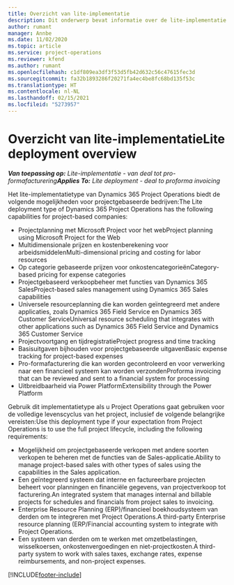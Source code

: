 ```yaml
---
title: Overzicht van lite-implementatie
description: Dit onderwerp bevat informatie over de lite-implementatie van Dynamics 365 Project Operations.
author: rumant
manager: Annbe
ms.date: 11/02/2020
ms.topic: article
ms.service: project-operations
ms.reviewer: kfend
ms.author: rumant
ms.openlocfilehash: c1df809ea3df3f53d5fb42d632c56c47615fec3d
ms.sourcegitcommit: fa32b1893286f20271fa4ec4be8fc68bd135f53c
ms.translationtype: HT
ms.contentlocale: nl-NL
ms.lasthandoff: 02/15/2021
ms.locfileid: "5273957"
---
```

# <a name="lite-deployment-overview"></a><span data-ttu-id="38d12-103">Overzicht van lite-implementatie</span><span class="sxs-lookup"><span data-stu-id="38d12-103">Lite deployment overview</span></span>

<span data-ttu-id="38d12-104">_**Van toepassing op:** Lite-implementatie - van deal tot pro-formafacturering_</span><span class="sxs-lookup"><span data-stu-id="38d12-104">_**Applies To:** Lite deployment - deal to proforma invoicing_</span></span>

<span data-ttu-id="38d12-105">Het lite-implementatietype van Dynamics 365 Project Operations biedt de volgende mogelijkheden voor projectgebaseerde bedrijven:</span><span class="sxs-lookup"><span data-stu-id="38d12-105">The Lite deployment type of Dynamics 365 Project Operations has the following capabilities for project-based companies:</span></span>

- <span data-ttu-id="38d12-106">Projectplanning met Microsoft Project voor het web</span><span class="sxs-lookup"><span data-stu-id="38d12-106">Project planning using Microsoft Project for the Web</span></span>
- <span data-ttu-id="38d12-107">Multidimensionale prijzen en kostenberekening voor arbeidsmiddelen</span><span class="sxs-lookup"><span data-stu-id="38d12-107">Multi-dimensional pricing and costing for labor resources</span></span>
- <span data-ttu-id="38d12-108">Op categorie gebaseerde prijzen voor onkostencategorieën</span><span class="sxs-lookup"><span data-stu-id="38d12-108">Category-based pricing for expense categories</span></span>
- <span data-ttu-id="38d12-109">Projectgebaseerd verkoopbeheer met functies van Dynamics 365 Sales</span><span class="sxs-lookup"><span data-stu-id="38d12-109">Project-based sales management using Dynamics 365 Sales capabilities</span></span>
- <span data-ttu-id="38d12-110">Universele resourceplanning die kan worden geïntegreerd met andere applicaties, zoals Dynamics 365 Field Service en Dynamics 365 Customer Service</span><span class="sxs-lookup"><span data-stu-id="38d12-110">Universal resource scheduling that integrates with other applications such as Dynamics 365 Field Service and Dynamics 365 Customer Service</span></span>
- <span data-ttu-id="38d12-111">Projectvoortgang en tijdregistratie</span><span class="sxs-lookup"><span data-stu-id="38d12-111">Project progress and time tracking</span></span>
- <span data-ttu-id="38d12-112">Basisuitgaven bijhouden voor projectgebaseerde uitgaven</span><span class="sxs-lookup"><span data-stu-id="38d12-112">Basic expense tracking for project-based expenses</span></span>
- <span data-ttu-id="38d12-113">Pro-formafacturering die kan worden gecontroleerd en voor verwerking naar een financieel systeem kan worden verzonden</span><span class="sxs-lookup"><span data-stu-id="38d12-113">Proforma invoicing that can be reviewed and sent to a financial system for processing</span></span>
- <span data-ttu-id="38d12-114">Uitbreidbaarheid via Power Platform</span><span class="sxs-lookup"><span data-stu-id="38d12-114">Extensibility through the Power Platform</span></span>

<span data-ttu-id="38d12-115">Gebruik dit implementatietype als u Project Operations gaat gebruiken voor de volledige levenscyclus van het project, inclusief de volgende belangrijke vereisten:</span><span class="sxs-lookup"><span data-stu-id="38d12-115">Use this deployment type if your expectation from Project Operations is to use the full project lifecycle, including the following requirements:</span></span>

- <span data-ttu-id="38d12-116">Mogelijkheid om projectgebaseerde verkopen met andere soorten verkopen te beheren met de functies van de Sales-applicatie.</span><span class="sxs-lookup"><span data-stu-id="38d12-116">Ability to manage project-based sales with other types of sales using the capabilities in the Sales application.</span></span>
- <span data-ttu-id="38d12-117">Een geïntegreerd systeem dat interne en factureerbare projecten beheert voor planningen en financiële gegevens, van projectverkoop tot facturering.</span><span class="sxs-lookup"><span data-stu-id="38d12-117">An integrated system that manages internal and billable projects for schedules and financials from project sales to invoicing.</span></span>
- <span data-ttu-id="38d12-118">Enterprise Resource Planning (ERP)/financieel boekhoudsysteem van derden om te integreren met Project Operations.</span><span class="sxs-lookup"><span data-stu-id="38d12-118">A third-party Enterprise resource planning (ERP/Financial accounting system to integrate with Project Operations.</span></span>
- <span data-ttu-id="38d12-119">Een systeem van derden om te werken met omzetbelastingen, wisselkoersen, onkostenvergoedingen en niet-projectkosten.</span><span class="sxs-lookup"><span data-stu-id="38d12-119">A third-party system to work with sales taxes, exchange rates, expense reimbursements, and non-project expenses.</span></span>


[!INCLUDE[footer-include](../includes/footer-banner.md)]